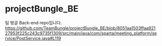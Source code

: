 # projectBungle_BE
팀 벙글 Back-end repo입니다.
https://github.com/TeamBungle/projectBungle_BE/blob/8051aa1503ffaa92127953f225c243c9735f1309/src/main/java/com/sparta/meeting_platform/service/PostService.java#L119
